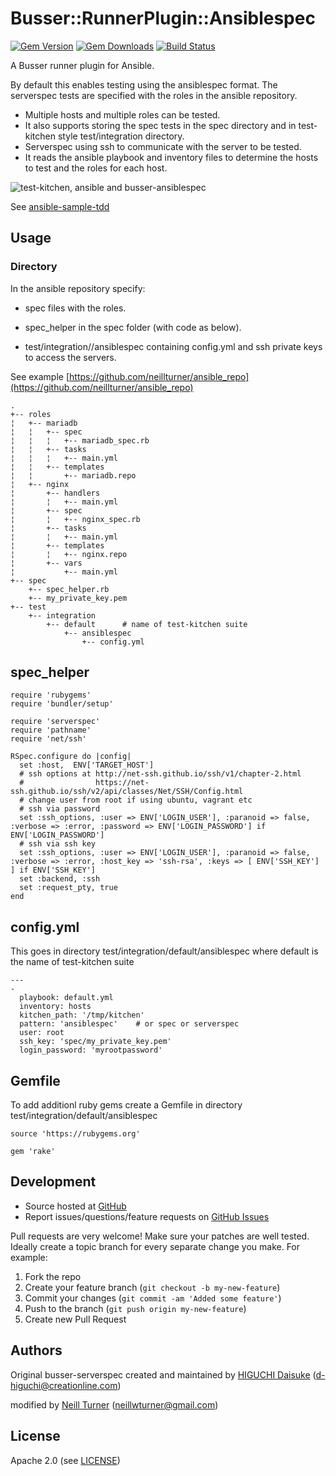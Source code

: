 # <a name="title"></a> Busser::RunnerPlugin::Ansiblespec

[![Gem Version](https://badge.fury.io/rb/busser-ansiblespec.png)](http://rubygems.org/gems/busser-ansiblespec)
[![Gem Downloads](http://ruby-gem-downloads-badge.herokuapp.com/busser-ansiblespec?type=total&color=brightgreen)](https://rubygems.org/gems/busser-ansiblespec)
[![Build Status](https://travis-ci.org/neillturner/busser-ansiblespec.png)](https://travis-ci.org/neillturner/busser-ansiblespec)

A Busser runner plugin for Ansible.

By default this enables testing using the ansiblespec format. The serverspec tests are specified with the roles in the ansible repository.
* Multiple hosts and multiple roles can be tested.
* It also supports storing the spec tests in the spec directory and in test-kitchen style test/integration directory.
* Serverspec using ssh to communicate with the server to be tested.
* It reads the ansible playbook and inventory files to determine the hosts to test and the roles for each host.

![test-kitchen, ansible and busser-ansiblespec](https://github.com/neillturner/ansible_repo/blob/master/kitchen-ansible.png "test-kitchen, ansible and busser-ansiblespec")


See [ansible-sample-tdd](https://github.com/volanja/ansible-sample-tdd)

## <a name="usage"></a> Usage

### Directory

In the ansible repository specify:

  * spec files with the roles.

  * spec_helper in the spec folder (with code as below).

  * test/integration/<suite>/ansiblespec containing config.yml and ssh private keys to access the servers.

See example [https://github.com/neillturner/ansible_repo](https://github.com/neillturner/ansible_repo)

```
.
+-- roles
¦   +-- mariadb
¦   ¦   +-- spec
¦   ¦   ¦   +-- mariadb_spec.rb
¦   ¦   +-- tasks
¦   ¦   ¦   +-- main.yml
¦   ¦   +-- templates
¦   ¦       +-- mariadb.repo
¦   +-- nginx
¦       +-- handlers
¦       ¦   +-- main.yml
¦       +-- spec
¦       ¦   +-- nginx_spec.rb
¦       +-- tasks
¦       ¦   +-- main.yml
¦       +-- templates
¦       ¦   +-- nginx.repo
¦       +-- vars
¦           +-- main.yml
+-- spec
    +-- spec_helper.rb
    +-- my_private_key.pem
+-- test
    +-- integration
        +-- default      # name of test-kitchen suite
            +-- ansiblespec
                +-- config.yml

```


## <a name="spec_helper"></a> spec_helper

```
require 'rubygems'
require 'bundler/setup'

require 'serverspec'
require 'pathname'
require 'net/ssh'

RSpec.configure do |config|
  set :host,  ENV['TARGET_HOST']
  # ssh options at http://net-ssh.github.io/ssh/v1/chapter-2.html
  #                https://net-ssh.github.io/ssh/v2/api/classes/Net/SSH/Config.html
  # change user from root if using ubuntu, vagrant etc
  # ssh via password
  set :ssh_options, :user => ENV['LOGIN_USER'], :paranoid => false, :verbose => :error, :password => ENV['LOGIN_PASSWORD'] if ENV['LOGIN_PASSWORD']
  # ssh via ssh key
  set :ssh_options, :user => ENV['LOGIN_USER'], :paranoid => false, :verbose => :error, :host_key => 'ssh-rsa', :keys => [ ENV['SSH_KEY'] ] if ENV['SSH_KEY']
  set :backend, :ssh
  set :request_pty, true
end
```

## <a name="config.yml"></a> config.yml

This goes in directory test/integration/default/ansiblespec  where default is the name of test-kitchen suite

```
---
-
  playbook: default.yml
  inventory: hosts
  kitchen_path: '/tmp/kitchen'
  pattern: 'ansiblespec'    # or spec or serverspec
  user: root
  ssh_key: 'spec/my_private_key.pem'
  login_password: 'myrootpassword'
```

## <a name="Gemfile"></a> Gemfile

To add additionl ruby gems create a Gemfile in directory test/integration/default/ansiblespec

```
source 'https://rubygems.org'

gem 'rake'
```

## <a name="development"></a> Development

* Source hosted at [GitHub][repo]
* Report issues/questions/feature requests on [GitHub Issues][issues]

Pull requests are very welcome! Make sure your patches are well tested.
Ideally create a topic branch for every separate change you make. For
example:

1. Fork the repo
2. Create your feature branch (`git checkout -b my-new-feature`)
3. Commit your changes (`git commit -am 'Added some feature'`)
4. Push to the branch (`git push origin my-new-feature`)
5. Create new Pull Request

## <a name="authors"></a> Authors

Original busser-serverspec created and maintained by [HIGUCHI Daisuke][author] (<d-higuchi@creationline.com>)

modified by [Neill Turner][author] (<neillwturner@gmail.com>)

## <a name="license"></a> License

Apache 2.0 (see [LICENSE][license])


[author]:           https://github.com/neillturner
[issues]:           https://github.com/test-kitchen/busser-ansiblespec/issues
[license]:          https://github.com/test-kitchen/busser-ansiblespec/blob/master/LICENSE
[repo]:             https://github.com/test-kitchen/busser-ansiblespec
[plugin_usage]:     http://docs.kitchen-ci.org/busser/plugin-usage
